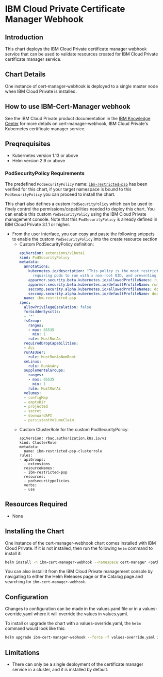 # IBM Cloud Private Certificate Manager Webhook

## Introduction
This chart deploys the IBM Cloud Private certificate manager webhook service that can be used to validate resources created for IBM Cloud Private certificate manager service.

## Chart Details
One instance of cert-manager-webhook is deployed to a single master node when IBM Cloud Private is installed.

## How to use IBM-Cert-Manager webhook
See the IBM Cloud Private product documentation in the [IBM Knowledge Center](https://www.ibm.com/support/knowledgecenter/) for more details on cert-manager-webhook, IBM Cloud Private's Kubernetes certificate manager service.

## Preqrequisites
* Kubernetes version 1.13 or above
* Helm version 2.9 or above


### PodSecurityPolicy Requirements
The predefined `PodSecurityPolicy` name: [`ibm-restricted-psp`](https://ibm.biz/cpkspec-psp) has been verified for this chart, if your target namespace is bound to this `PodSecurityPolicy` you can proceed to install the chart.

This chart also defines a custom `PodSecurityPolicy` which can be used to finely control the permissions/capabilities needed to deploy this chart. You can enable this custom `PodSecurityPolicy` using the IBM Cloud Private management console. Note that this `PodSecurityPolicy` is already defined in IBM Cloud Private 3.1.1 or higher.

- From the user interface, you can copy and paste the following snippets to enable the custom `PodSecurityPolicy` into the create resource section
  - Custom PodSecurityPolicy definition:
    ```yaml
    apiVersion: extensions/v1beta1
    kind: PodSecurityPolicy
    metadata:
      annotations:
        kubernetes.io/description: "This policy is the most restrictive,
          requiring pods to run with a non-root UID, and preventing pods from accessing the host."
        apparmor.security.beta.kubernetes.io/allowedProfileNames: runtime/default
        apparmor.security.beta.kubernetes.io/defaultProfileName: runtime/default
        seccomp.security.alpha.kubernetes.io/allowedProfileNames: docker/default
        seccomp.security.alpha.kubernetes.io/defaultProfileName: docker/default
      name: ibm-restricted-psp
    spec:
      allowPrivilegeEscalation: false
      forbiddenSysctls:
      - '*'
      fsGroup:
        ranges:
        - max: 65535
          min: 1
        rule: MustRunAs
      requiredDropCapabilities:
      - ALL
      runAsUser:
        rule: MustRunAsNonRoot
      seLinux:
        rule: RunAsAny
      supplementalGroups:
        ranges:
        - max: 65535
          min: 1
        rule: MustRunAs
      volumes:
      - configMap
      - emptyDir
      - projected
      - secret
      - downwardAPI
      - persistentVolumeClaim
    ```
  - Custom ClusterRole for the custom PodSecurityPolicy:
    ```
    apiVersion: rbac.authorization.k8s.io/v1
    kind: ClusterRole
    metadata:
      name: ibm-restricted-psp-clusterrole
    rules:
    - apiGroups:
      - extensions
      resourceNames:
      - ibm-restricted-psp
      resources:
      - podsecuritypolicies
      verbs:
      - use
    ```

## Resources Required
* None

## Installing the Chart
One instance of the cert-manager-webhook chart comes installed with IBM Cloud Private. If it is not installed, then run the following `helm` command to install it:

```bash
helm install -n ibm-cert-manager-webhook --namespace cert-manager <path to chart>/ibm-cert-manager-webhook --tls
```

You can also install it from the IBM Cloud Private management console by navigating to either the Helm Releases page or the Catalog page and searching for `ibm-cert-manager-webhook`. 

## Configuration
Changes to configuration can be made in the values.yaml file or in a values-override.yaml where it will override the values in values.yaml.

To install or upgrade the chart with a values-override.yaml, the `helm` command would look like this:
```bash
helm upgrade ibm-cert-manager-webhook --force -f values-override.yaml ibm-cert-manager-webhook-chart --tls
```

## Limitations
* There can only be a single deployment of the certificate manager service in a cluster, and it is installed by default.
